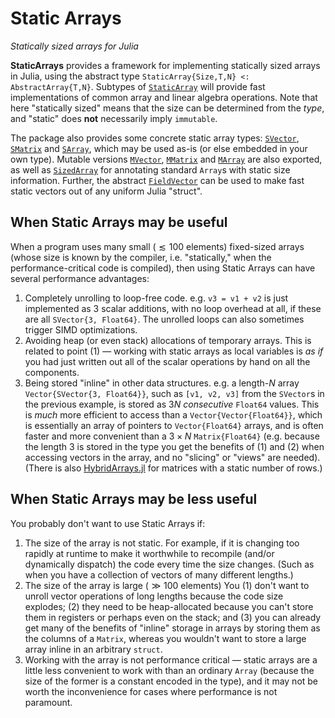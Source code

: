 # Static Arrays
*Statically sized arrays for Julia*

**StaticArrays** provides a framework for implementing statically sized arrays
in Julia, using the abstract type `StaticArray{Size,T,N} <: AbstractArray{T,N}`.
Subtypes of [`StaticArray`](@ref) will provide fast implementations of common array and
linear algebra operations. Note that here "statically sized" means that the
size can be determined from the *type*, and "static" does **not** necessarily
imply `immutable`.

The package also provides some concrete static array types: [`SVector`](@ref), [`SMatrix`](@ref)
and [`SArray`](@ref), which may be used as-is (or else embedded in your own type).
Mutable versions [`MVector`](@ref), [`MMatrix`](@ref) and [`MArray`](@ref) are also exported, as well
as [`SizedArray`](@ref) for annotating standard `Array`s with static size information.
Further, the abstract [`FieldVector`](@ref) can be used to make fast static vectors
out of any uniform Julia "struct".

## When Static Arrays may be useful

When a program uses many small ($\lesssim 100$ elements) fixed-sized arrays (whose size is known by the compiler, i.e. "statically," when the performance-critical code is compiled), then using Static Arrays can have several performance advantages:

1. Completely unrolling to loop-free code.  e.g. `v3 = v1 + v2` is just implemented as 3 scalar additions, with no loop overhead at all, if these are all `SVector{3, Float64}`.  The unrolled loops can also sometimes trigger SIMD optimizations.
2. Avoiding heap (or even stack) allocations of temporary arrays.  This is related to point (1) — working with static arrays as local variables is *as if* you had just written out all of the scalar operations by hand on all the components.
3. Being stored "inline" in other data structures.  e.g. a length-$N$ array `Vector{SVector{3, Float64}}`, such as `[v1, v2, v3]` from the `SVector`s in the previous example, is stored as $3N$ *consecutive* `Float64` values.  This is *much* more efficient to access than a `Vector{Vector{Float64}}`, which is essentially an array of pointers to `Vector{Float64}` arrays, and is often faster and more convenient than a $3 \times N$ `Matrix{Float64}` (e.g. because the length 3 is stored in the type you get the benefits of (1) and (2) when accessing vectors in the array, and no "slicing" or "views" are needed).  (There is also [HybridArrays.jl](https://github.com/JuliaArrays/HybridArrays.jl) for matrices with a static number of rows.)

## When Static Arrays may be less useful

You probably don't want to use Static Arrays if:

1. The size of the array is not static.  For example, if it is changing too rapidly at runtime to make it worthwhile to recompile (and/or dynamically dispatch) the code every time the size changes.  (Such as when you have a collection of vectors of many different lengths.)
2. The size of the array is large ($\gg 100$ elements) You (1) don't want to unroll vector operations of long lengths because the code size explodes; (2) they need to be heap-allocated because you can't store them in registers or perhaps even on the stack; and (3) you can already get many of the benefits of "inline" storage in arrays by storing them as the columns of a `Matrix`, whereas you wouldn't want to store a large array inline in an arbitrary `struct`.
3. Working with the array is not performance critical — static arrays are a little less convenient to work with than an ordinary `Array` (because the size of the former is a constant encoded in the type), and it may not be worth the inconvenience for cases where performance is not paramount.
